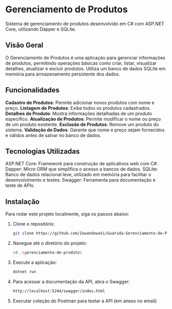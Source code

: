 # Gerenciamento de Produtos
Sistema de gerenciamento de produtos desenvolvido em C# com ASP.NET Core, utilizando Dapper e SQLite.

## Visão Geral
O Gerenciamento de Produtos é uma aplicação para gerenciar informações de produtos, permitindo operações básicas como criar, listar, visualizar detalhes, atualizar e excluir produtos. Utiliza um banco de dados SQLite em memória para armazenamento persistente dos dados.

## Funcionalidades
**Cadastro de Produtos**: Permite adicionar novos produtos com nome e preço.
**Listagem de Produtos**: Exibe todos os produtos cadastrados.
**Detalhes do Produto**: Mostra informações detalhadas de um produto específico.
**Atualização de Produtos**: Permite modificar o nome ou preço de um produto existente.
**Exclusão de Produtos**: Remove um produto do sistema.
**Validação de Dados**: Garante que nome e preço sejam fornecidos e válidos antes de salvar no banco de dados.

## Tecnologias Utilizadas
ASP.NET Core: Framework para construção de aplicativos web com C#.
Dapper: Micro ORM que simplifica o acesso a bancos de dados.
SQLite: Banco de dados relacional leve, utilizado em memória para facilitar o desenvolvimento e testes.
Swagger: Ferramenta para documentação e teste de APIs.

## Instalação
Para rodar este projeto localmente, siga os passos abaixo:

1. Clone o repositório:

   ```bash
   git clone https://github.com/Iewandowski/Guarida-Gerenciamento-de-Produtos.git
   
2. Navegue até o diretório do projeto:
    ```bash
   cd .\gerenciamento-de-produto\ 
3. Execute a aplicação:
   ```bash
   dotnet run
4. Para acessar a documentação da API, abra o Swagger:
   ```bash
   http://localhost:5244/swagger/index.html
5. Executar coleção do Postman para testar a API (em anexo no email)
